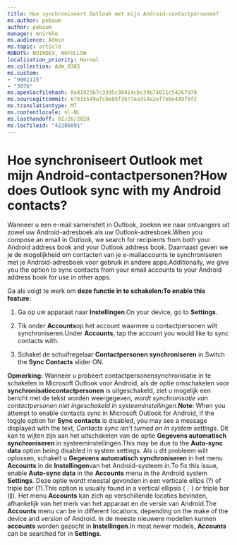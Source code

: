 ```yaml
---
title: Hoe synchroniseert Outlook met mijn Android-contactpersonen?
ms.author: pebaum
author: pebaum
manager: mnirkhe
ms.audience: Admin
ms.topic: article
ROBOTS: NOINDEX, NOFOLLOW
localization_priority: Normal
ms.collection: Adm_O365
ms.custom:
- "9001115"
- "3076"
ms.openlocfilehash: 8a41923b7c3395c30414cbc39b74011c54267d78
ms.sourcegitcommit: 67015549afcbe05f3b77ea314e2ef7e0e439f9f2
ms.translationtype: MT
ms.contentlocale: nl-NL
ms.lasthandoff: 02/26/2020
ms.locfileid: "42286091"
---
```

# <a name="how-does-outlook-sync-with-my-android-contacts"></a><span data-ttu-id="964c1-102">Hoe synchroniseert Outlook met mijn Android-contactpersonen?</span><span class="sxs-lookup"><span data-stu-id="964c1-102">How does Outlook sync with my Android contacts?</span></span>

<span data-ttu-id="964c1-103">Wanneer u een e-mail samenstelt in Outlook, zoeken we naar ontvangers uit zowel uw Android-adresboek als uw Outlook-adresboek.</span><span class="sxs-lookup"><span data-stu-id="964c1-103">When you compose an email in Outlook, we search for recipients from both your Android address book and your Outlook address book.</span></span> <span data-ttu-id="964c1-104">Daarnaast geven we je de mogelijkheid om contacten van je e-mailaccounts te synchroniseren met je Android-adresboek voor gebruik in andere apps.</span><span class="sxs-lookup"><span data-stu-id="964c1-104">Additionally, we give you the option to sync contacts from your email accounts to your Android address book for use in other apps.</span></span> 
 
<span data-ttu-id="964c1-105">Ga als volgt te werk om **deze functie in te schakelen:**</span><span class="sxs-lookup"><span data-stu-id="964c1-105">**To enable this feature**:</span></span>
 
1. <span data-ttu-id="964c1-106">Ga op uw apparaat naar **Instellingen**.</span><span class="sxs-lookup"><span data-stu-id="964c1-106">On your device, go to **Settings**.</span></span>

2. <span data-ttu-id="964c1-107">Tik onder **Accounts**op het account waarmee u contactpersonen wilt synchroniseren.</span><span class="sxs-lookup"><span data-stu-id="964c1-107">Under **Accounts**, tap the account you would like to sync contacts with.</span></span>

3. <span data-ttu-id="964c1-108">Schakel de schuifregelaar **Contactpersonen synchroniseren** in.</span><span class="sxs-lookup"><span data-stu-id="964c1-108">Switch the **Sync Contacts** slider ON.</span></span>
 
<span data-ttu-id="964c1-109">**Opmerking:** Wanneer u probeert contactpersonensynchronisatie in te schakelen in Microsoft Outlook voor Android, als de optie omschakelen voor **synchronisatiecontactpersonen** is uitgeschakeld, ziet u mogelijk een bericht met de tekst worden weergegeven, *wordt synchronisatie van contactpersonen niet ingeschakeld in systeeminstellingen*.</span><span class="sxs-lookup"><span data-stu-id="964c1-109">**Note**: When you attempt to enable contacts sync in Microsoft Outlook for Android, if the toggle option for **Sync contacts** is disabled, you may see a message displayed with the text, *Contacts sync isn't turned on in system settings*.</span></span> <span data-ttu-id="964c1-110">Dit kan te wijten zijn aan het uitschakelen van de optie **Gegevens automatisch synchroniseren** in systeeminstellingen.</span><span class="sxs-lookup"><span data-stu-id="964c1-110">This may be due to the **Auto-sync data** option being disabled in system settings.</span></span> <span data-ttu-id="964c1-111">Als u dit probleem wilt oplossen, schakelt u **Gegevens automatisch synchroniseren** in het menu **Accounts** in de **Instellingen**van het Android-systeem in.</span><span class="sxs-lookup"><span data-stu-id="964c1-111">To fix this issue, enable  **Auto-sync data** in the  **Accounts** menu in the Android system  **Settings**.</span></span> <span data-ttu-id="964c1-112">Deze optie wordt meestal gevonden in een verticale ellips (?) of triple bar (?).</span><span class="sxs-lookup"><span data-stu-id="964c1-112">This option is usually found in a vertical ellipsis (⋮) or triple bar (⫼).</span></span> <span data-ttu-id="964c1-113">Het menu **Accounts** kan zich op verschillende locaties bevinden, afhankelijk van het merk van het apparaat en de versie van Android.</span><span class="sxs-lookup"><span data-stu-id="964c1-113">The  **Accounts** menu can be in different locations, depending on the make of the device and version of Android.</span></span> <span data-ttu-id="964c1-114">In de meeste nieuwere modellen kunnen **accounts** worden gezocht in **Instellingen**.</span><span class="sxs-lookup"><span data-stu-id="964c1-114">In most newer models, **Accounts** can be searched for in **Settings**.</span></span>